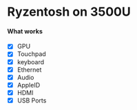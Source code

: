 # Ryzentosh on 3500U



#### What works
- [x] GPU
- [x] Touchpad
- [x] keyboard
- [x] Ethernet
- [x] Audio
- [x] AppleID
- [x] HDMI
- [x] USB Ports  
